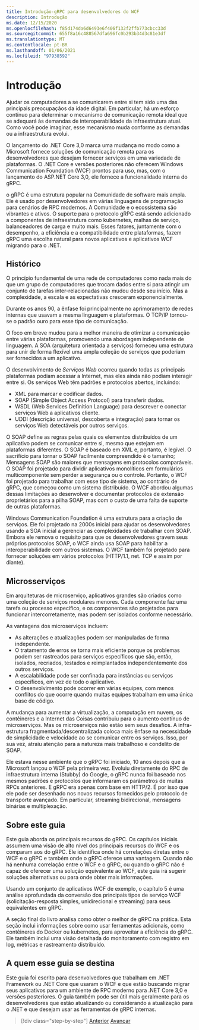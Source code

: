 ```yaml
---
title: Introdução-gRPC para desenvolvedores do WCF
description: Introdução
ms.date: 12/15/2020
ms.openlocfilehash: f85d174da6d6493e6f406f132f2ffb773cbcc33d
ms.sourcegitcommit: 655f8a16c488567dfa696fc0b293b34d3c81e3df
ms.translationtype: MT
ms.contentlocale: pt-BR
ms.lasthandoff: 01/06/2021
ms.locfileid: "97938592"
---
```

# <a name="introduction"></a>Introdução

Ajudar os computadores a se comunicarem entre si tem sido uma das principais preocupaçãos da idade digital. Em particular, há um esforço contínuo para determinar o mecanismo de comunicação remota ideal que se adequará às demandas de interoperabilidade da infraestrutura atual. Como você pode imaginar, esse mecanismo muda conforme as demandas ou a infraestrutura evolui.

O lançamento do .NET Core 3,0 marca uma mudança no modo como a Microsoft fornece soluções de comunicação remota para os desenvolvedores que desejam fornecer serviços em uma variedade de plataformas. O .NET Core e versões posteriores não oferecem Windows Communication Foundation (WCF) prontos para uso, mas, com o lançamento do ASP.NET Core 3,0, ele fornece a funcionalidade interna do gRPC.

o gRPC é uma estrutura popular na Comunidade de software mais ampla. Ele é usado por desenvolvedores em várias linguagens de programação para cenários de RPC modernos. A Comunidade e o ecossistema são vibrantes e ativos. O suporte para o protocolo gRPC está sendo adicionado a componentes de infraestrutura como kubernetes, malhas de serviço, balanceadores de carga e muito mais. Esses fatores, juntamente com o desempenho, a eficiência e a compatibilidade entre plataformas, fazem gRPC uma escolha natural para novos aplicativos e aplicativos WCF migrando para o .NET.

## <a name="history"></a>Histórico

O princípio fundamental de uma rede de computadores como nada mais do que um grupo de computadores que trocam dados entre si para atingir um conjunto de tarefas inter-relacionadas não mudou desde seu início. Mas a complexidade, a escala e as expectativas cresceram exponencialmente.

Durante os anos 90, a ênfase foi principalmente no aprimoramento de redes internas que usavam a mesma linguagem e plataformas. O TCP/IP tornou-se o padrão ouro para esse tipo de comunicação.

O foco em breve mudou para a melhor maneira de otimizar a comunicação entre várias plataformas, promovendo uma abordagem independente de linguagem. A SOA (arquitetura orientada a serviços) forneceu uma estrutura para unir de forma flexível uma ampla coleção de serviços que poderiam ser fornecidos a um aplicativo.

O desenvolvimento de *Serviços Web* ocorreu quando todas as principais plataformas podiam acessar a Internet, mas eles ainda não podiam interagir entre si. Os serviços Web têm padrões e protocolos abertos, incluindo:

- XML para marcar e codificar dados.
- SOAP (Simple Object Access Protocol) para transferir dados.
- WSDL (Web Services Definition Language) para descrever e conectar serviços Web a aplicativos cliente.
- UDDI (descrição universal, descoberta e integração) para tornar os serviços Web detectáveis por outros serviços.

O SOAP define as regras pelas quais os elementos distribuídos de um aplicativo podem se comunicar entre si, mesmo que estejam em plataformas diferentes. O SOAP é baseado em XML e, portanto, é legível. O sacrifício para tornar o SOAP facilmente compreendido é o tamanho; Mensagens SOAP são maiores que mensagens em protocolos comparáveis. O SOAP foi projetado para dividir aplicativos monolíticos em formulários multicomponente sem perder a segurança ou o controle. Portanto, o WCF foi projetado para trabalhar com esse tipo de sistema, ao contrário de gRPC, que começou como um sistema distribuído. O WCF abordou algumas dessas limitações ao desenvolver e documentar protocolos de extensão proprietários para a pilha SOAP, mas com o custo de uma falta de suporte de outras plataformas.

Windows Communication Foundation é uma estrutura para a criação de serviços. Ele foi projetado na 2000s inicial para ajudar os desenvolvedores usando a SOA inicial a gerenciar as complexidades de trabalhar com SOAP. Embora ele remova o requisito para que os desenvolvedores gravem seus próprios protocolos SOAP, o WCF ainda usa SOAP para habilitar a interoperabilidade com outros sistemas. O WCF também foi projetado para fornecer soluções em vários protocolos (HTTP/1.1, net. TCP e assim por diante).

## <a name="microservices"></a>Microsserviços

Em arquiteturas de microserviço, aplicativos grandes são criados como uma coleção de serviços modulares menores. Cada componente faz uma tarefa ou processo específico, e os componentes são projetados para funcionar intercorretamente, mas podem ser isolados conforme necessário.

As vantagens dos microserviços incluem:

- As alterações e atualizações podem ser manipuladas de forma independente.
- O tratamento de erros se torna mais eficiente porque os problemas podem ser rastreados para serviços específicos que são, então, isolados, recriados, testados e reimplantados independentemente dos outros serviços.
- A escalabilidade pode ser confinada para instâncias ou serviços específicos, em vez de todo o aplicativo.
- O desenvolvimento pode ocorrer em várias equipes, com menos conflitos do que ocorre quando muitas equipes trabalham em uma única base de código.

A mudança para aumentar a virtualização, a computação em nuvem, os contêineres e a Internet das Coisas contribuiu para o aumento contínuo de microserviços. Mas os microserviços não estão sem seus desafios. A infra-estrutura fragmentada/descentralizada coloca mais ênfase na necessidade de simplicidade e velocidade ao se comunicar entre os serviços. Isso, por sua vez, atraiu atenção para a natureza mais trabalhoso e condelito de SOAP.

Ele estava nesse ambiente que o gRPC foi iniciado, 10 anos depois que a Microsoft lançou o WCF pela primeira vez. Evoluiu diretamente do RPC de infraestrutura interna (Stubby) do Google, o gRPC nunca foi baseado nos mesmos padrões e protocolos que informaram os parâmetros de muitas RPCs anteriores. E gRPC era apenas com base em HTTP/2. É por isso que ele pode ser desenhado nos novos recursos fornecidos pelo protocolo de transporte avançado. Em particular, streaming bidirecional, mensagens binárias e multiplexação.

## <a name="about-this-guide"></a>Sobre este guia

Este guia aborda os principais recursos do gRPC. Os capítulos iniciais assumem uma visão de alto nível dos principais recursos do WCF e os comparam aos do gRPC. Ele identifica onde há correlações diretas entre o WCF e o gRPC e também onde o gRPC oferece uma vantagem. Quando não há nenhuma correlação entre o WCF e o gRPC, ou quando o gRPC não é capaz de oferecer uma solução equivalente ao WCF, este guia irá sugerir soluções alternativas ou para onde obter mais informações.

Usando um conjunto de aplicativos WCF de exemplo, o capítulo 5 é uma análise aprofundada da conversão dos principais tipos de serviço WCF (solicitação-resposta simples, unidirecional e streaming) para seus equivalentes em gRPC.

A seção final do livro analisa como obter o melhor de gRPC na prática. Esta seção inclui informações sobre como usar ferramentas adicionais, como contêineres do Docker ou kubernetes, para aproveitar a eficiência do gRPC. Ele também inclui uma visão detalhada do monitoramento com registro em log, métricas e rastreamento distribuído.

## <a name="who-this-guide-is-for"></a>A quem esse guia se destina

Este guia foi escrito para desenvolvedores que trabalham em .NET Framework ou .NET Core que usaram o WCF e que estão buscando migrar seus aplicativos para um ambiente de RPC moderno para .NET Core 3,0 e versões posteriores. O guia também pode ser útil mais geralmente para os desenvolvedores que estão atualizando ou considerando a atualização para o .NET e que desejam usar as ferramentas de gRPC internas.

>[!div class="step-by-step"]
>[Anterior](index.md) 
> [Avançar](grpc-overview.md)
